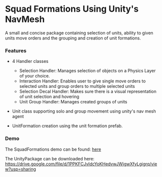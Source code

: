 # Squad Formations Using Unity's NavMesh 

A small and concise package containing selection of units, ability to given units move orders and the grouping and creation of unit formations.

### Features

- 4 Handler classes
  - Selection Handler: Manages selection of objects on a Physics Layer of your choice.
  - Interaction Handler: Enables user to give single move orders to selected units and group orders to multiple selected units
  - Selection Decal Handler: Makes sure there is a visual representation of unit selection and hovering
  - Unit Group Handler: Manages created groups of units 
  
 - Unit class supporting solo and group movement using unity's nav mesh agent
 
 - UnitFormation creation using the unit formation prefab.
 
 ### Demo
 
 The SquadFormations demo can be found: [here](https://github.com/Bvanderwolf/BWolfPackages/tree/master/Assets/BWolf/Examples/SquadFormations)

The UnityPackage can be downloaded here: 
https://drive.google.com/file/d/1PPKFCJvIdcYoKHedvwJWjgwXfyLgigrq/view?usp=sharing
 
